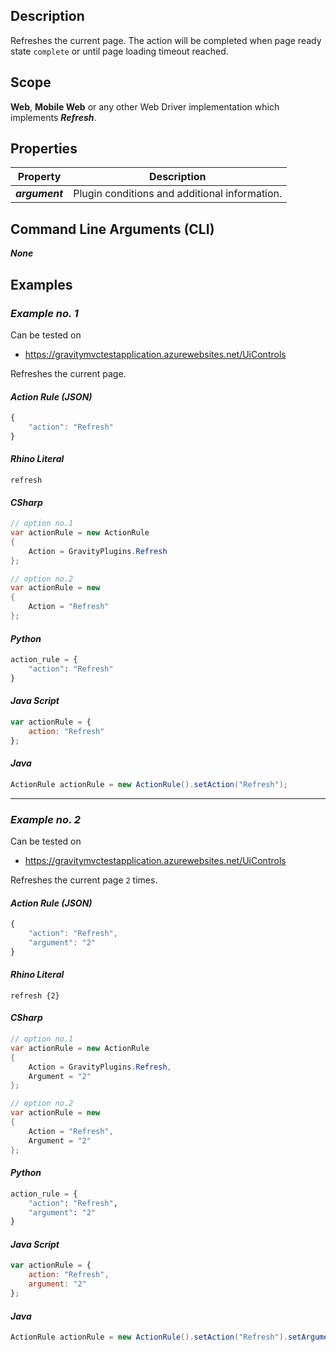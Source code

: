 ## Description
Refreshes the current page. The action will be completed when page ready state ```complete``` or until page loading timeout reached.

## Scope
**Web**, **Mobile Web** or any other Web Driver implementation which implements _**Refresh**_.

## Properties
| Property             | Description                                           |
|----------------------|-------------------------------------------------------|
| _**argument**_       | Plugin conditions and additional information.         |

## Command Line Arguments (CLI)
_**None**_

## Examples
### _Example no. 1_
Can be tested on
* https://gravitymvctestapplication.azurewebsites.net/UiControls

Refreshes the current page.

#### _Action Rule (JSON)_
```js
{
    "action": "Refresh"
}
```

#### _Rhino Literal_
```
refresh
```

#### _CSharp_
```csharp
// option no.1
var actionRule = new ActionRule
{
    Action = GravityPlugins.Refresh
};

// option no.2
var actionRule = new
{
    Action = "Refresh"
};
```

#### _Python_
```python
action_rule = {
    "action": "Refresh"
}
```

#### _Java Script_
```js
var actionRule = {
    action: "Refresh"
};
```

#### _Java_
```java
ActionRule actionRule = new ActionRule().setAction("Refresh");
```

***

### _Example no. 2_
Can be tested on
* https://gravitymvctestapplication.azurewebsites.net/UiControls

Refreshes the current page ```2``` times.

#### _Action Rule (JSON)_
```js
{
    "action": "Refresh",
    "argument": "2"
}
```

#### _Rhino Literal_
```
refresh {2}
```

#### _CSharp_
```csharp
// option no.1
var actionRule = new ActionRule
{
    Action = GravityPlugins.Refresh,
    Argument = "2"
};

// option no.2
var actionRule = new
{
    Action = "Refresh",
    Argument = "2"
};
```

#### _Python_
```python
action_rule = {
    "action": "Refresh",
    "argument": "2" 
}
```

#### _Java Script_
```js
var actionRule = {
    action: "Refresh",
    argument: "2"
};
```

#### _Java_
```java
ActionRule actionRule = new ActionRule().setAction("Refresh").setArgument("2");